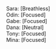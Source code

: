 Sara: [Breathless]  
Odin: [Focused]  
Gabe: [Focused]  
Dana: [Neutral]  
Tony: [Focused]  
Mina: [Focused]